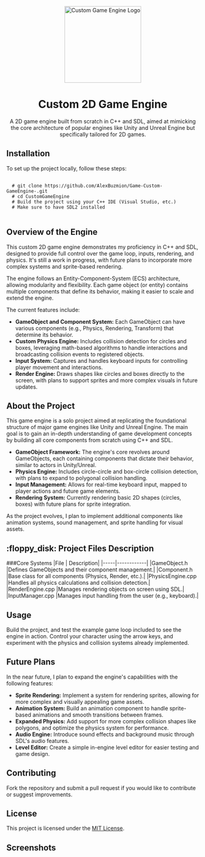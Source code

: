 <p align="center"> 
    <img src="./ReadMeAssets/GameEngineHeader.gif" alt="Custom Game Engine Logo" width="200"> 
</p> 
<h1 align="center">Custom 2D Game Engine</h1> 
<p align="center"> A 2D game engine built from scratch in C++ and SDL, aimed at mimicking the core architecture of popular engines like Unity and Unreal Engine but specifically tailored for 2D games. </p> 
<h2>Installation</h2>
<p>To set up the project locally, follow these steps:</p> 
<pre> <code> 
  # git clone https://github.com/AlexBuzmion/Game-Custom-GameEngine-.git 
  # cd CustomGameEngine 
  # Build the project using your C++ IDE (Visual Studio, etc.) 
  # Make sure to have SDL2 installed 
</code> </pre> 
<h2>Overview of the Engine</h2> 
<p> This custom 2D game engine demonstrates my proficiency in C++ and SDL, designed to provide full control over the game loop, inputs, rendering, and physics. It's still a work in progress, with future plans to incorporate more complex systems and sprite-based rendering. </p>
<p> The engine follows an Entity-Component-System (ECS) architecture, allowing modularity and flexibility. Each game object (or entity) contains multiple components that define its behavior, making it easier to scale and extend the engine. </p>
<p> The current features include: </p> 
<ul> 
  <li><strong>GameObject and Component System:</strong> Each GameObject can have various components (e.g., Physics, Rendering, Transform) that determine its behavior.</li>
  <li><strong>Custom Physics Engine:</strong> Includes collision detection for circles and boxes, leveraging math-based algorithms to handle interactions and broadcasting collision events to registered objects.</li> 
  <li><strong>Input System:</strong> Captures and handles keyboard inputs for controlling player movement and interactions.</li>
  <li><strong>Render Engine:</strong> Draws shapes like circles and boxes directly to the screen, with plans to support sprites and more complex visuals in future updates.</li> 
</ul> 

<h2>About the Project</h2> 
<p> This game engine is a solo project aimed at replicating the foundational structure of major game engines like Unity and Unreal Engine. The main goal is to gain an in-depth understanding of game development concepts by building all core components from scratch using C++ and SDL. </p> 
<ul> 
  <li><strong>GameObject Framework:</strong> The engine's core revolves around GameObjects, each containing components that dictate their behavior, similar to actors in Unity/Unreal.</li>
  <li><strong>Physics Engine:</strong> Includes circle-circle and box-circle collision detection, with plans to expand to polygonal collision handling.</li> 
  <li><strong>Input Management:</strong> Allows for real-time keyboard input, mapped to player actions and future game elements.</li> 
  <li><strong>Rendering System:</strong> Currently rendering basic 2D shapes (circles, boxes) with future plans for sprite integration.</li> 
</ul> 

<p> As the project evolves, I plan to implement additional components like animation systems, sound management, and sprite handling for visual assets. </p> 

<!-- PROJECT FILES DESCRIPTION --> 
<h2 id="project-files-description"> :floppy_disk: Project Files Description</h2>

###Core Systems
|File	| Description|
|-----|------------|
|GameObject.h	|Defines GameObjects and their component management.|
|Component.h	|Base class for all components (Physics, Render, etc.).|
|PhysicsEngine.cpp	|Handles all physics calculations and collision detection.|
|RenderEngine.cpp	|Manages rendering objects on screen using SDL.|
|InputManager.cpp	|Manages input handling from the user (e.g., keyboard).|

<h2>Usage</h2> 
<p>Build the project, and test the example game loop included to see the engine in action. Control your character using the arrow keys, and experiment with the physics and collision systems already implemented.</p> 

<h2>Future Plans</h2> 
<p>In the near future, I plan to expand the engine's capabilities with the following features:</p> 
<ul> 
  <li><strong>Sprite Rendering:</strong> Implement a system for rendering sprites, allowing for more complex and visually appealing game assets.</li> 
  <li><strong>Animation System:</strong> Build an animation component to handle sprite-based animations and smooth transitions between frames.</li> 
  <li><strong>Expanded Physics:</strong> Add support for more complex collision shapes like polygons, and optimize the physics system for performance.</li> 
  <li><strong>Audio Engine:</strong> Introduce sound effects and background music through SDL's audio features.</li> 
  <li><strong>Level Editor:</strong> Create a simple in-engine level editor for easier testing and game design.</li> 
</ul>
<h2>Contributing</h2> 
<p>Fork the repository and submit a pull request if you would like to contribute or suggest improvements.</p> 

<h2>License</h2> 
<p>This project is licensed under the <a href="LICENSE">MIT License</a>.</p> 

<h2>Screenshots</h2> 
